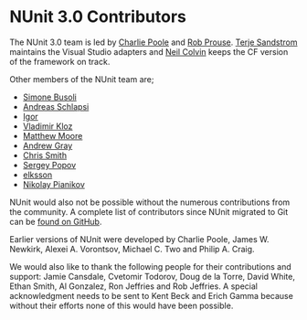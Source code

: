# NUnit 3.0 Contributors #

The NUnit 3.0 team is led by [Charlie Poole](https://github.com/CharliePoole) and
[Rob Prouse](https://github.com/rprouse). [Terje Sandstrom](https://github.com/OsirisTerje)
maintains the Visual Studio adapters and [Neil Colvin](https://github.com/oznetmaster) 
keeps the CF version of the framework on track.

Other members of the NUnit team are;

- [Simone Busoli](https://github.com/simoneb)
- [Andreas Schlapsi](https://github.com/aschlapsi)
- [Igor](https://github.com/constructor-igor)
- [Vladimir Kloz](https://github.com/voloda)
- [Matthew Moore](https://github.com/acco32)
- [Andrew Gray](https://github.com/agray)
- [Chris Smith](https://github.com/chris-smith-zocdoc)
- [Sergey Popov](https://github.com/psg1234)
- [elksson](https://github.com/elksson)
- [Nikolay Pianikov](https://github.com/NikolayPianikov)

NUnit would also not be possible without the numerous contributions from the community. A 
complete list of contributors since NUnit migrated to Git can be 
[found on GitHub](https://github.com/nunit/nunit/graphs/contributors).

Earlier versions of NUnit were developed by Charlie Poole, James W. Newkirk, Alexei A. Vorontsov, 
Michael C. Two and Philip A. Craig.

We would also like to thank the following people for their contributions and support: 
Jamie Cansdale, Cvetomir Todorov, Doug de la Torre, David White, Ethan Smith, Al Gonzalez, 
Ron Jeffries and Rob Jeffries. A special acknowledgment needs to be sent to Kent Beck 
and Erich Gamma because without their efforts none of this would have been possible.